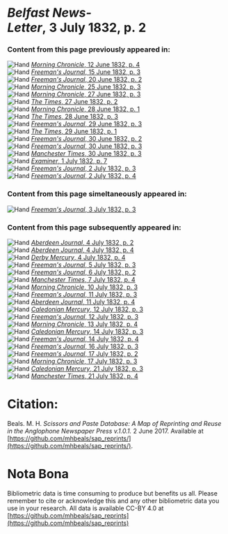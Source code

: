 # *Belfast News-Letter*, 3 July 1832, p. 2  
  
### Content from this page previously appeared in:  
![Hand](http://scissorsandpaste.net/wp-content/uploads/2017/06/smallhandpointer.png) [*Morning Chronicle*, 12 June 1832, p. 4](https://mhbeals.github.io/sap_html/Morning-Chronicle/Morning-Chronicle-12-June-1832-p-4)  
![Hand](http://scissorsandpaste.net/wp-content/uploads/2017/06/smallhandpointer.png) [*Freeman's Journal*, 15 June 1832, p. 3](https://mhbeals.github.io/sap_html/Freeman's-Journal/Freeman's-Journal-15-June-1832-p-3)  
![Hand](http://scissorsandpaste.net/wp-content/uploads/2017/06/smallhandpointer.png) [*Freeman's Journal*, 20 June 1832, p. 2](https://mhbeals.github.io/sap_html/Freeman's-Journal/Freeman's-Journal-20-June-1832-p-2)  
![Hand](http://scissorsandpaste.net/wp-content/uploads/2017/06/smallhandpointer.png) [*Morning Chronicle*, 25 June 1832, p. 3](https://mhbeals.github.io/sap_html/Morning-Chronicle/Morning-Chronicle-25-June-1832-p-3)  
![Hand](http://scissorsandpaste.net/wp-content/uploads/2017/06/smallhandpointer.png) [*Morning Chronicle*, 27 June 1832, p. 3](https://mhbeals.github.io/sap_html/Morning-Chronicle/Morning-Chronicle-27-June-1832-p-3)  
![Hand](http://scissorsandpaste.net/wp-content/uploads/2017/06/smallhandpointer.png) [*The Times*, 27 June 1832, p. 2](https://mhbeals.github.io/sap_html/The-Times/The-Times-27-June-1832-p-2)  
![Hand](http://scissorsandpaste.net/wp-content/uploads/2017/06/smallhandpointer.png) [*Morning Chronicle*, 28 June 1832, p. 1](https://mhbeals.github.io/sap_html/Morning-Chronicle/Morning-Chronicle-28-June-1832-p-1)  
![Hand](http://scissorsandpaste.net/wp-content/uploads/2017/06/smallhandpointer.png) [*The Times*, 28 June 1832, p. 3](https://mhbeals.github.io/sap_html/The-Times/The-Times-28-June-1832-p-3)  
![Hand](http://scissorsandpaste.net/wp-content/uploads/2017/06/smallhandpointer.png) [*Freeman's Journal*, 29 June 1832, p. 3](https://mhbeals.github.io/sap_html/Freeman's-Journal/Freeman's-Journal-29-June-1832-p-3)  
![Hand](http://scissorsandpaste.net/wp-content/uploads/2017/06/smallhandpointer.png) [*The Times*, 29 June 1832, p. 1](https://mhbeals.github.io/sap_html/The-Times/The-Times-29-June-1832-p-1)  
![Hand](http://scissorsandpaste.net/wp-content/uploads/2017/06/smallhandpointer.png) [*Freeman's Journal*, 30 June 1832, p. 2](https://mhbeals.github.io/sap_html/Freeman's-Journal/Freeman's-Journal-30-June-1832-p-2)  
![Hand](http://scissorsandpaste.net/wp-content/uploads/2017/06/smallhandpointer.png) [*Freeman's Journal*, 30 June 1832, p. 3](https://mhbeals.github.io/sap_html/Freeman's-Journal/Freeman's-Journal-30-June-1832-p-3)  
![Hand](http://scissorsandpaste.net/wp-content/uploads/2017/06/smallhandpointer.png) [*Manchester Times*, 30 June 1832, p. 3](https://mhbeals.github.io/sap_html/Manchester-Times/Manchester-Times-30-June-1832-p-3)  
![Hand](http://scissorsandpaste.net/wp-content/uploads/2017/06/smallhandpointer.png) [*Examiner*, 1 July 1832, p. 7](https://mhbeals.github.io/sap_html/Examiner/Examiner-1-July-1832-p-7)  
![Hand](http://scissorsandpaste.net/wp-content/uploads/2017/06/smallhandpointer.png) [*Freeman's Journal*, 2 July 1832, p. 3](https://mhbeals.github.io/sap_html/Freeman's-Journal/Freeman's-Journal-2-July-1832-p-3)  
![Hand](http://scissorsandpaste.net/wp-content/uploads/2017/06/smallhandpointer.png) [*Freeman's Journal*, 2 July 1832, p. 4](https://mhbeals.github.io/sap_html/Freeman's-Journal/Freeman's-Journal-2-July-1832-p-4)  
  
### Content from this page simeltaneously appeared in:  
![Hand](http://scissorsandpaste.net/wp-content/uploads/2017/06/smallhandpointer.png) [*Freeman's Journal*, 3 July 1832, p. 3](https://mhbeals.github.io/sap_html/Freeman's-Journal/Freeman's-Journal-3-July-1832-p-3)  
  
### Content from this page subsequently appeared in:  
![Hand](http://scissorsandpaste.net/wp-content/uploads/2017/06/smallhandpointer.png) [*Aberdeen Journal*, 4 July 1832, p. 2](https://mhbeals.github.io/sap_html/Aberdeen-Journal/Aberdeen-Journal-4-July-1832-p-2)  
![Hand](http://scissorsandpaste.net/wp-content/uploads/2017/06/smallhandpointer.png) [*Aberdeen Journal*, 4 July 1832, p. 4](https://mhbeals.github.io/sap_html/Aberdeen-Journal/Aberdeen-Journal-4-July-1832-p-4)  
![Hand](http://scissorsandpaste.net/wp-content/uploads/2017/06/smallhandpointer.png) [*Derby Mercury*, 4 July 1832, p. 4](https://mhbeals.github.io/sap_html/Derby-Mercury/Derby-Mercury-4-July-1832-p-4)  
![Hand](http://scissorsandpaste.net/wp-content/uploads/2017/06/smallhandpointer.png) [*Freeman's Journal*, 5 July 1832, p. 3](https://mhbeals.github.io/sap_html/Freeman's-Journal/Freeman's-Journal-5-July-1832-p-3)  
![Hand](http://scissorsandpaste.net/wp-content/uploads/2017/06/smallhandpointer.png) [*Freeman's Journal*, 6 July 1832, p. 2](https://mhbeals.github.io/sap_html/Freeman's-Journal/Freeman's-Journal-6-July-1832-p-2)  
![Hand](http://scissorsandpaste.net/wp-content/uploads/2017/06/smallhandpointer.png) [*Manchester Times*, 7 July 1832, p. 4](https://mhbeals.github.io/sap_html/Manchester-Times/Manchester-Times-7-July-1832-p-4)  
![Hand](http://scissorsandpaste.net/wp-content/uploads/2017/06/smallhandpointer.png) [*Morning Chronicle*, 10 July 1832, p. 3](https://mhbeals.github.io/sap_html/Morning-Chronicle/Morning-Chronicle-10-July-1832-p-3)  
![Hand](http://scissorsandpaste.net/wp-content/uploads/2017/06/smallhandpointer.png) [*Freeman's Journal*, 11 July 1832, p. 3](https://mhbeals.github.io/sap_html/Freeman's-Journal/Freeman's-Journal-11-July-1832-p-3)  
![Hand](http://scissorsandpaste.net/wp-content/uploads/2017/06/smallhandpointer.png) [*Aberdeen Journal*, 11 July 1832, p. 4](https://mhbeals.github.io/sap_html/Aberdeen-Journal/Aberdeen-Journal-11-July-1832-p-4)  
![Hand](http://scissorsandpaste.net/wp-content/uploads/2017/06/smallhandpointer.png) [*Caledonian Mercury*, 12 July 1832, p. 3](https://mhbeals.github.io/sap_html/Caledonian-Mercury/Caledonian-Mercury-12-July-1832-p-3)  
![Hand](http://scissorsandpaste.net/wp-content/uploads/2017/06/smallhandpointer.png) [*Freeman's Journal*, 12 July 1832, p. 3](https://mhbeals.github.io/sap_html/Freeman's-Journal/Freeman's-Journal-12-July-1832-p-3)  
![Hand](http://scissorsandpaste.net/wp-content/uploads/2017/06/smallhandpointer.png) [*Morning Chronicle*, 13 July 1832, p. 4](https://mhbeals.github.io/sap_html/Morning-Chronicle/Morning-Chronicle-13-July-1832-p-4)  
![Hand](http://scissorsandpaste.net/wp-content/uploads/2017/06/smallhandpointer.png) [*Caledonian Mercury*, 14 July 1832, p. 3](https://mhbeals.github.io/sap_html/Caledonian-Mercury/Caledonian-Mercury-14-July-1832-p-3)  
![Hand](http://scissorsandpaste.net/wp-content/uploads/2017/06/smallhandpointer.png) [*Freeman's Journal*, 14 July 1832, p. 4](https://mhbeals.github.io/sap_html/Freeman's-Journal/Freeman's-Journal-14-July-1832-p-4)  
![Hand](http://scissorsandpaste.net/wp-content/uploads/2017/06/smallhandpointer.png) [*Freeman's Journal*, 16 July 1832, p. 3](https://mhbeals.github.io/sap_html/Freeman's-Journal/Freeman's-Journal-16-July-1832-p-3)  
![Hand](http://scissorsandpaste.net/wp-content/uploads/2017/06/smallhandpointer.png) [*Freeman's Journal*, 17 July 1832, p. 2](https://mhbeals.github.io/sap_html/Freeman's-Journal/Freeman's-Journal-17-July-1832-p-2)  
![Hand](http://scissorsandpaste.net/wp-content/uploads/2017/06/smallhandpointer.png) [*Morning Chronicle*, 17 July 1832, p. 3](https://mhbeals.github.io/sap_html/Morning-Chronicle/Morning-Chronicle-17-July-1832-p-3)  
![Hand](http://scissorsandpaste.net/wp-content/uploads/2017/06/smallhandpointer.png) [*Caledonian Mercury*, 21 July 1832, p. 3](https://mhbeals.github.io/sap_html/Caledonian-Mercury/Caledonian-Mercury-21-July-1832-p-3)  
![Hand](http://scissorsandpaste.net/wp-content/uploads/2017/06/smallhandpointer.png) [*Manchester Times*, 21 July 1832, p. 4](https://mhbeals.github.io/sap_html/Manchester-Times/Manchester-Times-21-July-1832-p-4)  


# Citation: 

Beals. M. H. *Scissors and Paste Database: A Map of Reprinting and Reuse in the Anglophone Newspaper Press v.1.0.1.* 2 June 2017. Available at [https://github.com/mhbeals/sap_reprints/](https://github.com/mhbeals/sap_reprints/). 

# Nota Bona

Bibliometric data is time consuming to produce but benefits us all. Please remember to cite or acknowledge this and any other bibliometric data you use in your research. All data is available CC-BY 4.0 at [https://github.com/mhbeals/sap_reprints](https://github.com/mhbeals/sap_reprints)